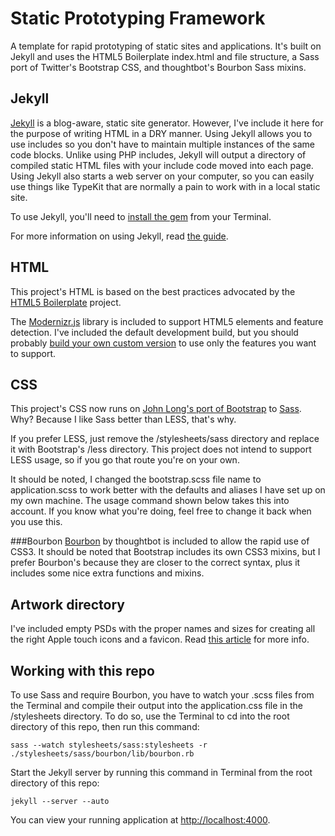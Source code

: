 Static Prototyping Framework
============================

A template for rapid prototyping of static sites and applications. It's built on Jekyll and uses the HTML5 Boilerplate index.html and file structure, a Sass port of Twitter's Bootstrap CSS, and thoughtbot's Bourbon Sass mixins.

Jekyll
------
[Jekyll](https://github.com/mojombo/jekyll) is a blog-aware, static site generator. However, I've include it here for the purpose of writing HTML in a DRY manner. Using Jekyll allows you to use includes so you don't have to maintain multiple instances of the same code blocks. Unlike using PHP includes, Jekyll will output a directory of compiled static HTML files with your include code moved into each page. Using Jekyll also starts a web server on your computer, so you can easily use things like TypeKit that are normally a pain to work with in a local static site.

To use Jekyll, you'll need to [install the gem](https://github.com/mojombo/jekyll/wiki/install) from your Terminal.

For more information on using Jekyll, read [the guide](https://github.com/mojombo/jekyll/wiki/usage).

HTML
----
This project's HTML is based on the best practices advocated by the [HTML5 Boilerplate](http://html5boilerplate.com/) project.

The [Modernizr.js](http://www.modernizr.com/) library is included to support HTML5 elements and feature detection. I've included the default development build, but you should probably [build your own custom version](http://www.modernizr.com/download/) to use only the features you want to support.

CSS
---
This project's CSS now runs on [John Long's port of Bootstrap](https://github.com/jlong/sass-twitter-bootstrap) to [Sass](http://sass-lang.com/). Why? Because I like Sass better than LESS, that's why.

If you prefer LESS, just remove the /stylesheets/sass directory and replace it with Bootstrap's /less directory. This project does not intend to support LESS usage, so if you go that route you're on your own.

It should be noted, I changed the bootstrap.scss file name to application.scss to work better with the defaults and aliases I have set up on my own machine. The usage command shown below takes this into account. If you know what you're doing, feel free to change it back when you use this.

###Bourbon
[Bourbon](https://github.com/thoughtbot/bourbon) by thoughtbot is included to allow the rapid use of CSS3. It should be noted that Bootstrap includes its own CSS3 mixins, but I prefer Bourbon's because they are closer to the correct syntax, plus it includes some nice extra functions and mixins.

Artwork directory
-----------------

I've included empty PSDs with the proper names and sizes for creating all the right Apple touch icons and a favicon. Read [this article](http://mathiasbynens.be/notes/touch-icons) for more info.

Working with this repo
----------------------

To use Sass and require Bourbon, you have to watch your .scss files from the Terminal and compile their output into the application.css file in the /stylesheets directory. To do so, use the Terminal to cd into the root directory of this repo, then run this command:

<code>sass --watch stylesheets/sass:stylesheets -r ./stylesheets/sass/bourbon/lib/bourbon.rb</code>

Start the Jekyll server by running this command in Terminal from the root directory of this repo:

<code>jekyll --server --auto</code>

You can view your running application at [http://localhost:4000](http://localhost:4000).
